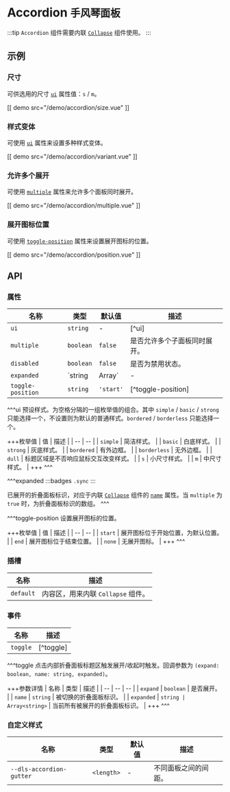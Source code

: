 # Accordion <small>手风琴面板</small>

:::tip
`Accordion` 组件需要内联 [`Collapse`](./collapse) 组件使用。
:::

## 示例

### 尺寸

可供选用的尺寸 [`ui`](#props-ui) 属性值：`s` / `m`。

[[ demo src="/demo/accordion/size.vue" ]]

### 样式变体

可使用 [`ui`](#props-ui) 属性来设置多种样式变体。

[[ demo src="/demo/accordion/variant.vue" ]]

### 允许多个展开

可使用 [`multiple`](#props-multiple) 属性来允许多个面板同时展开。

[[ demo src="/demo/accordion/multiple.vue" ]]

### 展开图标位置

可使用 [`toggle-position`](#props-toggle-position) 属性来设置展开图标的位置。

[[ demo src="/demo/accordion/position.vue" ]]

## API

### 属性

| 名称 | 类型 | 默认值 | 描述 |
| -- | -- | -- | -- |
| ``ui`` | `string` | - | [^ui] |
| ``multiple`` | `boolean` | `false` | 是否允许多个子面板同时展开。 |
| ``disabled`` | `boolean` | `false` | 是否为禁用状态。 |
| ``expanded`` | `string | Array<string>` | - | [^expanded] |
| ``toggle-position`` | `string` | `'start'` | [^toggle-position] |

^^^ui
预设样式。为空格分隔的一组枚举值的组合。其中 `simple` / `basic` / `strong` 只能选择一个，不设置则为默认的普通样式。`bordered` / `borderless` 只能选择一个。

+++枚举值
| 值 | 描述 |
| -- | -- |
| `simple` | 简洁样式。 |
| `basic` | 白底样式。 |
| `strong` | 灰底样式。 |
| `bordered` | 有外边框。 |
| `borderless` | 无外边框。 |
| `dull` | 标题区域是不否响应鼠标交互改变样式。 |
| `s` | 小尺寸样式。 |
| `m` | 中尺寸样式。 |
+++
^^^

^^^expanded
:::badges
`.sync`
:::

已展开的折叠面板标识，对应于内联 [`Collapse`](./collapse) 组件的 [`name`](./collapse#props-name) 属性。当 `multiple` 为 `true` 时，为折叠面板标识的数组。
^^^

^^^toggle-position
设置展开图标的位置。

+++枚举值
| 值 | 描述 |
| -- | -- |
| `start` | 展开图标位于开始位置，为默认位置。 |
| `end` | 展开图标位于结束位置。 |
| `none` | 无展开图标。 |
+++
^^^

### 插槽

| 名称 | 描述 |
| -- | -- |
| ``default`` | 内容区，用来内联 `Collapse` 组件。 |

### 事件

| 名称 | 描述 |
| -- | -- |
| ``toggle`` | [^toggle] |

^^^toggle
点击内部折叠面板标题区触发展开/收起时触发。回调参数为 `(expand: boolean, name: string, expanded)`。

+++参数详情
| 名称 | 类型 | 描述 |
| -- | -- | -- |
| `expand` | `boolean` | 是否展开。 |
| `name` | `string` | 被切换的折叠面板标识。 |
| `expanded` | `string | Array<string>` | 当前所有被展开的折叠面板标识。 |
+++
^^^

### 自定义样式

| 名称 | 类型 | 默认值 | 描述 |
| -- | -- | -- | -- |
| ``--dls-accordion-gutter`` | `<length>` | - | 不同面板之间的间距。 |
